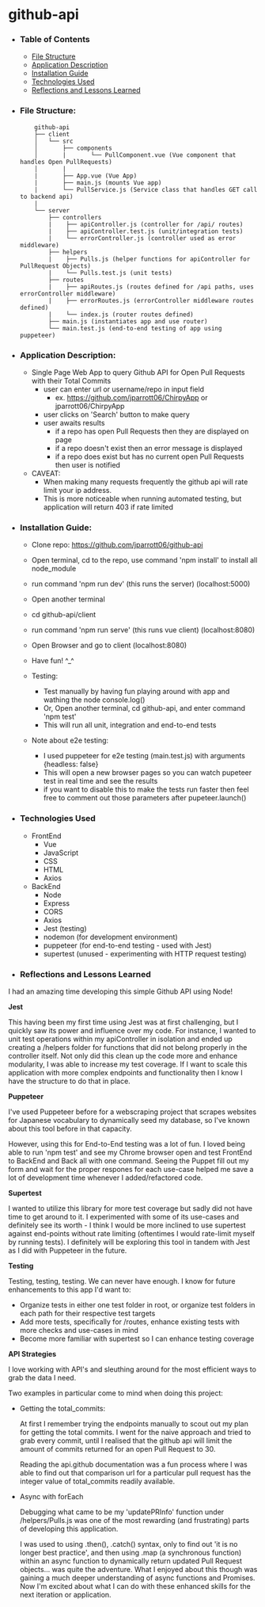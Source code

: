 # github-api

- ### Table of Contents
    - [File Structure](./README.md#file-structure)
    - [Application Description](./README.md#application-description)
    - [Installation Guide](./README.md#installation-guide)
    - [Technologies Used](./README.md#technologies-used)
    - [Reflections and Lessons Learned](./README.md#reflections-and-lessons-learned)

- ### File Structure:
    ```
        github-api
        ├── client
        │   └── src
        │       ├── components
        │       |       └── PullComponent.vue (Vue component that handles Open PullRequests)
        │       |
        |       ├── App.vue (Vue App)
        |       ├── main.js (mounts Vue app)
        |       └── PullService.js (Service class that handles GET call to backend api)
        |
        └── server
            ├── controllers
            |    ├── apiController.js (controller for /api/ routes)
            |    ├── apiController.test.js (unit/integration tests)
            |    └── errorController.js (controller used as error middleware)
            ├── helpers
            |    ├── Pulls.js (helper functions for apiController for PullRequest Objects)
            |    └── Pulls.test.js (unit tests)
            ├── routes
            |    ├── apiRoutes.js (routes defined for /api paths, uses errorController middleware)
            |    ├── errorRoutes.js (errorController middleware routes defined)
            |    └── index.js (router routes defined)
            ├── main.js (instantiates app and use router)
            └── main.test.js (end-to-end testing of app using puppeteer)
    ```
- ### Application Description:
    - Single Page Web App to query Github API for Open Pull Requests with their Total Commits
        - user can enter url or username/repo in input field
            - ex. https://github.com/jparrott06/ChirpyApp or jparrott06/ChirpyApp
        - user clicks on 'Search' button to make query
        - user awaits results
            - if a repo has open Pull Requests then they are displayed on page
            - if a repo doesn't exist then an error message is displayed
            - if a repo does exist but has no current open Pull Requests then user is notified
    - CAVEAT: 
        - When making many requests frequently the github api will rate limit your ip address.
        - This is more noticeable when running automated testing, but application will return 403 if rate limited

- ### Installation Guide:
    - Clone repo: https://github.com/jparrott06/github-api
    - Open terminal, cd to the repo, use command 'npm install' to install all node_module
    - run command 'npm run dev' (this runs the server) (localhost:5000)
    - Open another terminal
    - cd github-api/client
    - run command 'npm run serve' (this runs vue client) (localhost:8080)

    - Open Browser and go to client (localhost:8080)
    - Have fun! ^_^

    - Testing:
        - Test manually by having fun playing around with app and wathing the node console.log()
        - Or, Open another terminal, cd github-api, and enter command 'npm test'
        - This will run all unit, integration and end-to-end tests
    - Note about e2e testing:
        - I used puppeteer for e2e testing (main.test.js) with arguments {headless: false}
        - This will open a new browser pages so you can watch pupeteer test in real time and see the results
        - if you want to disable this to make the tests run faster then feel free to comment out those parameters after pupeteer.launch()

- ### Technologies Used
    - FrontEnd
        - Vue
        - JavaScript
        - CSS
        - HTML
        - Axios
    - BackEnd
        - Node
        - Express
        - CORS
        - Axios
        - Jest (testing)
        - nodemon (for development environment)
        - puppeteer (for end-to-end testing - used with Jest)
        - supertest (unused - experimenting with HTTP request testing)

- ### Reflections and Lessons Learned

I had an amazing time developing this simple Github API using Node!

<b>Jest</b>

This having been my first time using Jest was at first challenging, but I quickly saw its power and influence over my code.
For instance, I wanted to unit test operations within my apiController in isolation and ended up creating a /helpers folder
for functions that did not belong properly in the controller itself. Not only did this clean up the code more and enhance modularity, I was able to increase my test coverage. If I want to scale this application with more complex endpoints and functionality then I know I have the structure to do that in place.

<b>Puppeteer</b>

I've used Puppeteer before for a webscraping project that scrapes websites for Japanese vocabulary to dynamically seed my database, so I've known about this tool before in that capacity.

However, using this for End-to-End testing was a lot of fun. I loved being able to run 'npm test' and see my Chrome browser open and test FrontEnd to BackEnd and Back all with one command. Seeing the Puppet fill out my form and wait for the proper respones for each use-case helped me save a lot of development time whenever I added/refactored code.

<b>Supertest</b>

I wanted to utilize this library for more test coverage but sadly did not have time to get around to it. I experimented with some of its use-cases and definitely see its worth - I think I would be more inclined to use supertest against end-points without rate limiting (oftentimes I would rate-limit myself by running tests). I definitely will be exploring this tool in tandem with Jest as I did with Puppeteer in the future.

<b>Testing</b>

Testing, testing, testing. We can never have enough. I know for future enhancements to this app I'd want to:
 - Organize tests in either one test folder in root, or organize test folders in each path for their respective test targets
 - Add more tests, specifically for /routes, enhance existing tests with more checks and use-cases in mind
 - Become more familiar with supertest so I can enhance testing coverage

<b>API Strategies</b>

I love working with API's and sleuthing around for the most efficient ways to grab the data I need.

Two examples in particular come to mind when doing this project:

- Getting the total_commits:

    At first I remember trying the endpoints manually to scout out my plan for getting the total commits.
    I went for the naive approach and tried to grab every commit, until I realised that the github api will limit the amount of commits returned for an open Pull Request to 30.

    Reading the api.github documentation was a fun process where I was able to find out that comparison url for a particular pull request has the integer value of total_commits readily available.

- Async with forEach

    Debugging what came to be my 'updatePRInfo' function under /helpers/Pulls.js was one of the most rewarding (and frustrating) parts of developing this application.

    I was used to using .then(), .catch() syntax, only to find out 'it is no longer best practice', and then using .map (a synchronous function) within an async function to dynamically return updated Pull Request objects... was quite the adventure. What I enjoyed about this though was gaining a much deeper understanding of async functions and Promises. Now I'm excited about what I can do with these enhanced skills for the next iteration or application.

